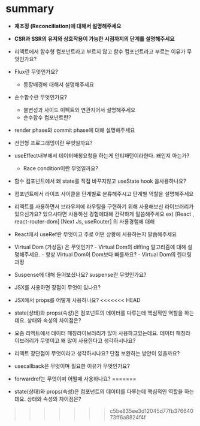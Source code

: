 # summary

- ****재조정 (Reconciliation)에 대해서 설명해주세요****
- **CSR과 SSR의 유저와 상호작용이 가능한 시점까지의 단계를 설명해주세요**
- 리액트에서 함수형 컴포넌트라고 부르지 않고 함수 컴포넌트라고 부르는 이유가 무엇인가요?
- Flux란 무엇인가요?
    - 등장배경에 대해서 설명해주세요

- 순수함수란 무엇인가요?
    - 불변성과 사이드 이펙트와 연관지어서 설명해주세요
    - 순수함수 컴포넌트란?
- render phase와 commit phase에 대해 설명해주세요
- 선언형 프로그래밍이란 무엇일까요?
- useEffect내부에서 데이터페칭요청을 하는게 안티패턴이라한다. 왜인지 아는가?
    - Race condition이란 무엇일까요?

- 함수 컴포넌트에서 왜 state를 직접 바꾸지않고 useState hook 을사용하나요?

- 컴포넌트에서 라이프 사이클을 단계별로 분류해주시고 단계별 역할을 설명해주세요

- 리엑트를 사용하면서 브라우저에 라우팅을 구현하기 위해 사용해보신 라이브러리가 있으신가요? 있으시다면 사용하신 경험에대해 간략하게 말씀해주세요
ex) [React , react-router-dom] [Next Js, useRouter] 의 사용경험에 대해

- React에서 useRef란 무엇이고 주로 어떤 상황에 사용하는지 말씀해주세요

- Virtual Dom (가상돔) 은 무엇인가? - Virtual Dom의 diffing 알고리즘에 대해 설명해주세요. - 항상 Virtual Dom이 Dom보다 빠를까요? - Virtual Dom의 렌더링 과정
- Suspense에 대해 들어보셨나요? suspense란 무엇인가요?
- JSX를 사용하면 장점이 무엇이 있나요?
- JSX에서 props를 어떻게 사용하나요?
<<<<<<< HEAD
- state(상태)와 props(속성)은 컴포넌트의 데이터를 다루는데 핵심적인 역할을 하는데요. 상태와 속성의 차이점은?
- 요즘 리액트에서 데이터 패칭라이브러리가 많이 사용하고있는데요. 데이터 패칭라이브러리가 무엇이고 왜 많이 사용한다고 생각하시나요?
- 리액트 장단점이 무엇이라고 생각하시나요? 단점 보완하는 방안이 있을까요?
- usecallback은 무엇이며 필요한 이유가 무엇인가요?
- forwardref는 무엇이며 어떨때 사용하나요?
=======
- state(상태)와 props(속성)은 컴포넌트의 데이터를 다루는데 핵심적인 역할을 하는데요. 상태와 속성의 차이점은?
>>>>>>> c5be835ee3d12045d77fb37664073ff6a8824f4f
